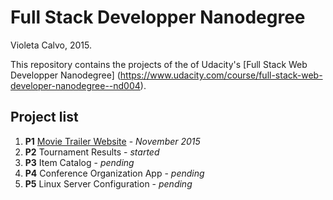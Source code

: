 # Full Stack Developper Nanodegree

Violeta Calvo, 2015.

This repository contains the projects of the of Udacity's [Full Stack Web Developper Nanodegree] (https://www.udacity.com/course/full-stack-web-developer-nanodegree--nd004).

## Project list

1. **P1** [Movie Trailer Website](http://com.movietrailerwebsite.s3-website.eu-central-1.amazonaws.com/) - *November 2015*
2. **P2** Tournament Results - *started*
3. **P3** Item Catalog - *pending*
4. **P4** Conference Organization App - *pending*
5. **P5** Linux Server Configuration - *pending*
